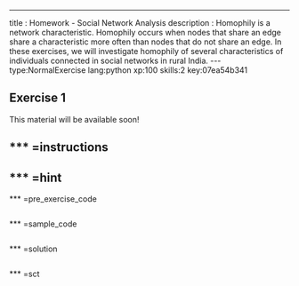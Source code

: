 ---
title       : Homework - Social Network Analysis
description : Homophily is a network characteristic.  Homophily occurs when nodes that share an edge share a characteristic more often than nodes that do not share an edge.  In these exercises, we will investigate homophily of several characteristics of individuals connected in social networks in rural India.
--- type:NormalExercise lang:python xp:100 skills:2 key:07ea54b341

## Exercise 1

This material will be available soon!

*** =instructions
-
*** =hint
-
*** =pre_exercise_code
```{python}
```

*** =sample_code
```{python}
```

*** =solution
```{python}
```

*** =sct
```{python}
```









